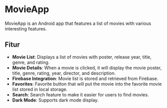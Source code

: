 # MovieApp

MovieApp is an Android app that features a list of movies with various interesting features.

## Fitur

- **Movie List**: Displays a list of movies with poster, release year, title, genre, and rating.
- **Movie Details**: When a movie is clicked, it will display the movie poster, title, genre, rating, year, director, and description.
- **Firebase Integration**: Movie list is stored and retrieved from Firebase.
- **Favorites**: Favorite button that will put the movie into the favorite movie list stored in local storage.
- **Search**: Search feature to make it easier for users to find movies.
- **Dark Mode**: Supports dark mode display.
